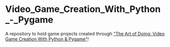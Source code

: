 # Video_Game_Creation_With_Python_-_Pygame
A repository to hold game projects created through ["The Art of Doing: Video Game Creation With Python &amp; Pygame"](https://www.udemy.com/course/the-art-of-doing-video-game-creation-with-python-and-pygame/)!
